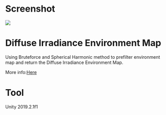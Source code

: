 # Screenshot
![](https://github.com/idovelemon/UnityProj/blob/master/IrradianceEnvironmentMap/1.png)

# Diffuse Irradiance Environment Map
Using Bruteforce and Spherical Harmonic method to prefilter environment map and return the Diffuse Irradiance Environment Map.

More info:[Here](https://www.cnblogs.com/idovelemon/p/12150757.html)

# Tool
Unity 2019.2.1f1
